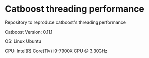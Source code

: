 # Catboost threading performance

Repository to reproduce catboost's threading performance

Catboost Version: 0.11.1

OS: Linux Ubuntu

CPU: Intel(R) Core(TM) i9-7900X CPU @ 3.30GHz
